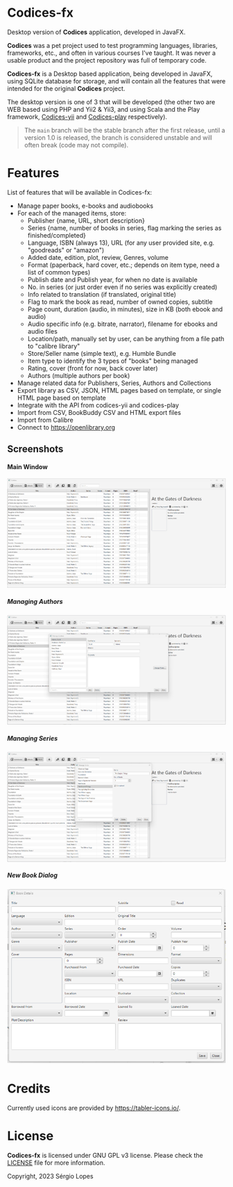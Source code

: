 # Codices-fx

Desktop version of **Codices** application, developed in JavaFX.

**Codices** was a pet project used to test programming languages, libraries, frameworks, etc., and often
in various courses I've taught. It was never a usable product and the project repository was full of
temporary code.

**Codices-fx** is a Desktop based application, being developed in JavaFX, using SQLite database for storage,
and will contain all the features that were intended for the original **Codices** project.

The desktop version is one of 3 that will be developed (the other two are WEB based using PHP and Yii2 & Yii3,
and using Scala and the Play framework, [Codices-yii](https://github.com/Knitter/codices-yii) and
[Codices-play](https://github.com/Knitter/codices-play) respectively).

> The ```main``` branch will be the stable branch after the first release, until a version 1.0 is released,
> the branch is considered unstable and will often break (code may not compile).

# Features

List of features that will be available in Codices-fx:

* Manage paper books, e-books and audiobooks
* For each of the managed items, store:
    * Publisher {name, URL, short description}
    * Series {name, number of books in series, flag marking the series as finished/completed}
    * Language, ISBN (always 13), URL (for any user provided site, e.g. "goodreads" or "amazon")
    * Added date, edition, plot, review, Genres, volume
    * Format (paperback, hard cover, etc.; depends on item type, need a list of common types)
    * Publish date and Publish year, for when no date is available
    * No. in series (or just order even if no series was explicitly created)
    * Info related to translation  (if translated, original title)
    * Flag to mark the book as read, number of owned copies, subtitle
    * Page count, duration (audio, in minutes), size in KB (both ebook and audio)
    * Audio specific info (e.g. bitrate, narrator), filename for ebooks and audio files
    * Location/path, manually set by user, can be anything from a file path to "calibre library"
    * Store/Seller name (simple text), e.g. Humble Bundle
    * Item type to identify the 3 types of "books" being managed
    * Rating, cover (front for now, back cover later)
    * Authors (multiple authors per book)
* Manage related data for Publishers, Series, Authors and Collections
* Export library as CSV, JSON, HTML pages based on template, or single HTML page based on template
* Integrate with the API from codices-yii and codices-play
* Import from CSV, BookBuddy CSV and HTML export files
* Import from Calibre
* Connect to https://openlibrary.org

## Screenshots

#### Main Window

![Main window](docs/screens/01-main.png)

##### Managing Authors

![Managing authors](docs/screens/02-authors.png)

##### Managing Series

![Managing book series](docs/screens/03-series.png)

##### New Book Dialog

![Adding a new book](docs/screens/04-newbook.png)

# Credits

Currently used icons are provided by https://tabler-icons.io/.

# License

**Codices-fx** is licensed under GNU GPL v3 license. Please check the
[LICENSE](https://raw.githubusercontent.com/Knitter/codices-fx/main/LICENSE) file for more information.

Copyright, 2023 Sérgio Lopes 
